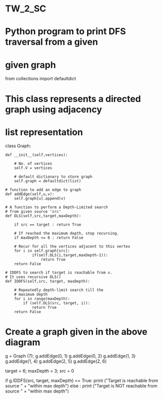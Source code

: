 # TW_2_SC
# Python program to print DFS traversal from a given
# given graph
from collections import defaultdict
  
# This class represents a directed graph using adjacency
# list representation
class Graph:
  
    def __init__(self,vertices):
  
        # No. of vertices
        self.V = vertices
  
        # default dictionary to store graph
        self.graph = defaultdict(list)
  
    # function to add an edge to graph
    def addEdge(self,u,v):
        self.graph[u].append(v)
  
    # A function to perform a Depth-Limited search
    # from given source 'src'
    def DLS(self,src,target,maxDepth):
  
        if src == target : return True
  
        # If reached the maximum depth, stop recursing.
        if maxDepth <= 0 : return False
  
        # Recur for all the vertices adjacent to this vertex
        for i in self.graph[src]:
                if(self.DLS(i,target,maxDepth-1)):
                    return True
        return False
  
    # IDDFS to search if target is reachable from v.
    # It uses recursive DLS()
    def IDDFS(self,src, target, maxDepth):
  
        # Repeatedly depth-limit search till the
        # maximum depth
        for i in range(maxDepth):
            if (self.DLS(src, target, i)):
                return True
        return False
  
# Create a graph given in the above diagram
g = Graph (7);
g.addEdge(0, 1)
g.addEdge(0, 2)
g.addEdge(1, 3)
g.addEdge(1, 4)
g.addEdge(2, 5)
g.addEdge(2, 6)
  
target = 6; maxDepth = 3; src = 0
  
if g.IDDFS(src, target, maxDepth) == True:
    print ("Target is reachable from source " +
        "within max depth")
else :
    print ("Target is NOT reachable from source " +
        "within max depth")
